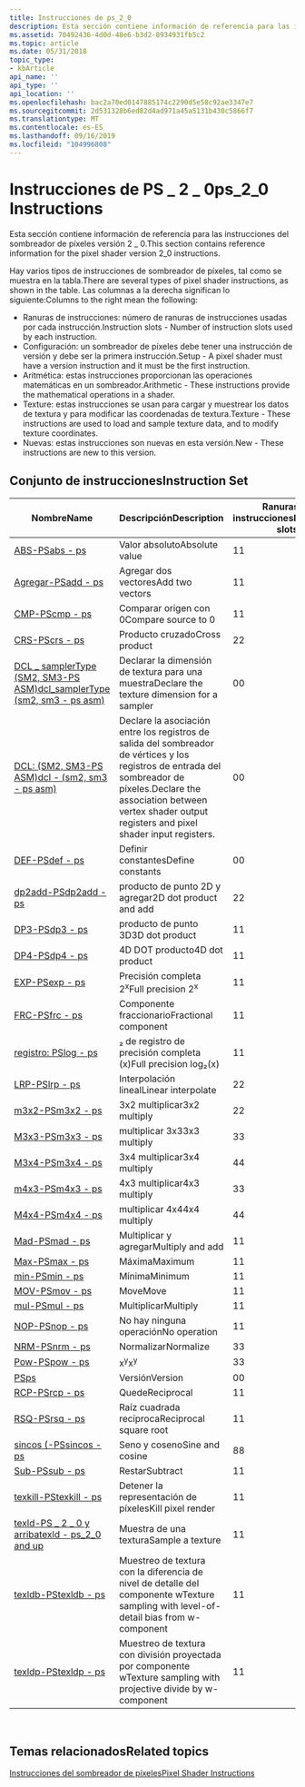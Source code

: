 ```yaml
---
title: Instrucciones de ps_2_0
description: Esta sección contiene información de referencia para las instrucciones del sombreador de píxeles versión 2 \_ 0.
ms.assetid: 70492436-4d0d-48e6-b3d2-8934931fb5c2
ms.topic: article
ms.date: 05/31/2018
topic_type:
- kbArticle
api_name: ''
api_type: ''
api_location: ''
ms.openlocfilehash: bac2a70ed0147885174c2290d5e58c92ae3347e7
ms.sourcegitcommit: 2d531328b6ed82d4ad971a45a5131b430c5866f7
ms.translationtype: MT
ms.contentlocale: es-ES
ms.lasthandoff: 09/16/2019
ms.locfileid: "104996808"
---
```

# <a name="ps_2_0-instructions"></a><span data-ttu-id="8257f-103">Instrucciones de PS \_ 2 \_ 0</span><span class="sxs-lookup"><span data-stu-id="8257f-103">ps\_2\_0 Instructions</span></span>

<span data-ttu-id="8257f-104">Esta sección contiene información de referencia para las instrucciones del sombreador de píxeles versión 2 \_ 0.</span><span class="sxs-lookup"><span data-stu-id="8257f-104">This section contains reference information for the pixel shader version 2\_0 instructions.</span></span>

<span data-ttu-id="8257f-105">Hay varios tipos de instrucciones de sombreador de píxeles, tal como se muestra en la tabla.</span><span class="sxs-lookup"><span data-stu-id="8257f-105">There are several types of pixel shader instructions, as shown in the table.</span></span> <span data-ttu-id="8257f-106">Las columnas a la derecha significan lo siguiente:</span><span class="sxs-lookup"><span data-stu-id="8257f-106">Columns to the right mean the following:</span></span>

-   <span data-ttu-id="8257f-107">Ranuras de instrucciones: número de ranuras de instrucciones usadas por cada instrucción.</span><span class="sxs-lookup"><span data-stu-id="8257f-107">Instruction slots - Number of instruction slots used by each instruction.</span></span>
-   <span data-ttu-id="8257f-108">Configuración: un sombreador de píxeles debe tener una instrucción de versión y debe ser la primera instrucción.</span><span class="sxs-lookup"><span data-stu-id="8257f-108">Setup - A pixel shader must have a version instruction and it must be the first instruction.</span></span>
-   <span data-ttu-id="8257f-109">Aritmética: estas instrucciones proporcionan las operaciones matemáticas en un sombreador.</span><span class="sxs-lookup"><span data-stu-id="8257f-109">Arithmetic - These instructions provide the mathematical operations in a shader.</span></span>
-   <span data-ttu-id="8257f-110">Texture: estas instrucciones se usan para cargar y muestrear los datos de textura y para modificar las coordenadas de textura.</span><span class="sxs-lookup"><span data-stu-id="8257f-110">Texture - These instructions are used to load and sample texture data, and to modify texture coordinates.</span></span>
-   <span data-ttu-id="8257f-111">Nuevas: estas instrucciones son nuevas en esta versión.</span><span class="sxs-lookup"><span data-stu-id="8257f-111">New - These instructions are new to this version.</span></span>

## <a name="instruction-set"></a><span data-ttu-id="8257f-112">Conjunto de instrucciones</span><span class="sxs-lookup"><span data-stu-id="8257f-112">Instruction Set</span></span>



| <span data-ttu-id="8257f-113">Nombre</span><span class="sxs-lookup"><span data-stu-id="8257f-113">Name</span></span>                                                             | <span data-ttu-id="8257f-114">Descripción</span><span class="sxs-lookup"><span data-stu-id="8257f-114">Description</span></span>                                                                                      | <span data-ttu-id="8257f-115">Ranuras de instrucciones</span><span class="sxs-lookup"><span data-stu-id="8257f-115">Instruction slots</span></span> | <span data-ttu-id="8257f-116">Configurar</span><span class="sxs-lookup"><span data-stu-id="8257f-116">Setup</span></span> | <span data-ttu-id="8257f-117">Aritméticos</span><span class="sxs-lookup"><span data-stu-id="8257f-117">Arithmetic</span></span> | <span data-ttu-id="8257f-118">Textura</span><span class="sxs-lookup"><span data-stu-id="8257f-118">Texture</span></span> | <span data-ttu-id="8257f-119">Nuevo</span><span class="sxs-lookup"><span data-stu-id="8257f-119">New</span></span> |
|------------------------------------------------------------------|--------------------------------------------------------------------------------------------------|-------------------|-------|------------|---------|-----|
| [<span data-ttu-id="8257f-120">ABS-PS</span><span class="sxs-lookup"><span data-stu-id="8257f-120">abs - ps</span></span>](abs---ps.md)                                         | <span data-ttu-id="8257f-121">Valor absoluto</span><span class="sxs-lookup"><span data-stu-id="8257f-121">Absolute value</span></span>                                                                                   | <span data-ttu-id="8257f-122">1</span><span class="sxs-lookup"><span data-stu-id="8257f-122">1</span></span>                 |       | <span data-ttu-id="8257f-123">x</span><span class="sxs-lookup"><span data-stu-id="8257f-123">x</span></span>          |         | <span data-ttu-id="8257f-124">x</span><span class="sxs-lookup"><span data-stu-id="8257f-124">x</span></span>   |
| [<span data-ttu-id="8257f-125">Agregar-PS</span><span class="sxs-lookup"><span data-stu-id="8257f-125">add - ps</span></span>](add---ps.md)                                         | <span data-ttu-id="8257f-126">Agregar dos vectores</span><span class="sxs-lookup"><span data-stu-id="8257f-126">Add two vectors</span></span>                                                                                  | <span data-ttu-id="8257f-127">1</span><span class="sxs-lookup"><span data-stu-id="8257f-127">1</span></span>                 |       | <span data-ttu-id="8257f-128">x</span><span class="sxs-lookup"><span data-stu-id="8257f-128">x</span></span>          |         |     |
| [<span data-ttu-id="8257f-129">CMP-PS</span><span class="sxs-lookup"><span data-stu-id="8257f-129">cmp - ps</span></span>](cmp---ps.md)                                         | <span data-ttu-id="8257f-130">Comparar origen con 0</span><span class="sxs-lookup"><span data-stu-id="8257f-130">Compare source to 0</span></span>                                                                              | <span data-ttu-id="8257f-131">1</span><span class="sxs-lookup"><span data-stu-id="8257f-131">1</span></span>                 |       | <span data-ttu-id="8257f-132">x</span><span class="sxs-lookup"><span data-stu-id="8257f-132">x</span></span>          |         |     |
| [<span data-ttu-id="8257f-133">CRS-PS</span><span class="sxs-lookup"><span data-stu-id="8257f-133">crs - ps</span></span>](crs---ps.md)                                         | <span data-ttu-id="8257f-134">Producto cruzado</span><span class="sxs-lookup"><span data-stu-id="8257f-134">Cross product</span></span>                                                                                    | <span data-ttu-id="8257f-135">2</span><span class="sxs-lookup"><span data-stu-id="8257f-135">2</span></span>                 |       | <span data-ttu-id="8257f-136">x</span><span class="sxs-lookup"><span data-stu-id="8257f-136">x</span></span>          |         | <span data-ttu-id="8257f-137">x</span><span class="sxs-lookup"><span data-stu-id="8257f-137">x</span></span>   |
| [<span data-ttu-id="8257f-138">DCL \_ samplerType (SM2, SM3-PS ASM)</span><span class="sxs-lookup"><span data-stu-id="8257f-138">dcl\_samplerType (sm2, sm3 - ps asm)</span></span>](dcl-samplertype---ps.md) | <span data-ttu-id="8257f-139">Declarar la dimensión de textura para una muestra</span><span class="sxs-lookup"><span data-stu-id="8257f-139">Declare the texture dimension for a sampler</span></span>                                                      | <span data-ttu-id="8257f-140">0</span><span class="sxs-lookup"><span data-stu-id="8257f-140">0</span></span>                 | <span data-ttu-id="8257f-141">x</span><span class="sxs-lookup"><span data-stu-id="8257f-141">x</span></span>     |            |         | <span data-ttu-id="8257f-142">x</span><span class="sxs-lookup"><span data-stu-id="8257f-142">x</span></span>   |
| [<span data-ttu-id="8257f-143">DCL: (SM2, SM3-PS ASM)</span><span class="sxs-lookup"><span data-stu-id="8257f-143">dcl - (sm2, sm3 - ps asm)</span></span>](dcl---ps.md)                        | <span data-ttu-id="8257f-144">Declare la asociación entre los registros de salida del sombreador de vértices y los registros de entrada del sombreador de píxeles.</span><span class="sxs-lookup"><span data-stu-id="8257f-144">Declare the association between vertex shader output registers and pixel shader input registers.</span></span> | <span data-ttu-id="8257f-145">0</span><span class="sxs-lookup"><span data-stu-id="8257f-145">0</span></span>                 | <span data-ttu-id="8257f-146">x</span><span class="sxs-lookup"><span data-stu-id="8257f-146">x</span></span>     |            |         | <span data-ttu-id="8257f-147">x</span><span class="sxs-lookup"><span data-stu-id="8257f-147">x</span></span>   |
| [<span data-ttu-id="8257f-148">DEF-PS</span><span class="sxs-lookup"><span data-stu-id="8257f-148">def - ps</span></span>](def---ps.md)                                         | <span data-ttu-id="8257f-149">Definir constantes</span><span class="sxs-lookup"><span data-stu-id="8257f-149">Define constants</span></span>                                                                                 | <span data-ttu-id="8257f-150">0</span><span class="sxs-lookup"><span data-stu-id="8257f-150">0</span></span>                 | <span data-ttu-id="8257f-151">x</span><span class="sxs-lookup"><span data-stu-id="8257f-151">x</span></span>     |            |         |     |
| [<span data-ttu-id="8257f-152">dp2add-PS</span><span class="sxs-lookup"><span data-stu-id="8257f-152">dp2add - ps</span></span>](dp2add---ps.md)                                   | <span data-ttu-id="8257f-153">producto de punto 2D y agregar</span><span class="sxs-lookup"><span data-stu-id="8257f-153">2D dot product and add</span></span>                                                                           | <span data-ttu-id="8257f-154">2</span><span class="sxs-lookup"><span data-stu-id="8257f-154">2</span></span>                 |       | <span data-ttu-id="8257f-155">x</span><span class="sxs-lookup"><span data-stu-id="8257f-155">x</span></span>          |         | <span data-ttu-id="8257f-156">x</span><span class="sxs-lookup"><span data-stu-id="8257f-156">x</span></span>   |
| [<span data-ttu-id="8257f-157">DP3-PS</span><span class="sxs-lookup"><span data-stu-id="8257f-157">dp3 - ps</span></span>](dp3---ps.md)                                         | <span data-ttu-id="8257f-158">producto de punto 3D</span><span class="sxs-lookup"><span data-stu-id="8257f-158">3D dot product</span></span>                                                                                   | <span data-ttu-id="8257f-159">1</span><span class="sxs-lookup"><span data-stu-id="8257f-159">1</span></span>                 |       | <span data-ttu-id="8257f-160">x</span><span class="sxs-lookup"><span data-stu-id="8257f-160">x</span></span>          |         |     |
| [<span data-ttu-id="8257f-161">DP4-PS</span><span class="sxs-lookup"><span data-stu-id="8257f-161">dp4 - ps</span></span>](dp4---ps.md)                                         | <span data-ttu-id="8257f-162">4D DOT producto</span><span class="sxs-lookup"><span data-stu-id="8257f-162">4D dot product</span></span>                                                                                   | <span data-ttu-id="8257f-163">1</span><span class="sxs-lookup"><span data-stu-id="8257f-163">1</span></span>                 |       | <span data-ttu-id="8257f-164">x</span><span class="sxs-lookup"><span data-stu-id="8257f-164">x</span></span>          |         |     |
| [<span data-ttu-id="8257f-165">EXP-PS</span><span class="sxs-lookup"><span data-stu-id="8257f-165">exp - ps</span></span>](exp---ps.md)                                         | <span data-ttu-id="8257f-166">Precisión completa 2<sup>x</sup></span><span class="sxs-lookup"><span data-stu-id="8257f-166">Full precision 2<sup>x</sup></span></span>                                                                     | <span data-ttu-id="8257f-167">1</span><span class="sxs-lookup"><span data-stu-id="8257f-167">1</span></span>                 |       | <span data-ttu-id="8257f-168">x</span><span class="sxs-lookup"><span data-stu-id="8257f-168">x</span></span>          |         | <span data-ttu-id="8257f-169">x</span><span class="sxs-lookup"><span data-stu-id="8257f-169">x</span></span>   |
| [<span data-ttu-id="8257f-170">FRC-PS</span><span class="sxs-lookup"><span data-stu-id="8257f-170">frc - ps</span></span>](frc---ps.md)                                         | <span data-ttu-id="8257f-171">Componente fraccionario</span><span class="sxs-lookup"><span data-stu-id="8257f-171">Fractional component</span></span>                                                                             | <span data-ttu-id="8257f-172">1</span><span class="sxs-lookup"><span data-stu-id="8257f-172">1</span></span>                 |       | <span data-ttu-id="8257f-173">x</span><span class="sxs-lookup"><span data-stu-id="8257f-173">x</span></span>          |         | <span data-ttu-id="8257f-174">x</span><span class="sxs-lookup"><span data-stu-id="8257f-174">x</span></span>   |
| [<span data-ttu-id="8257f-175">registro: PS</span><span class="sxs-lookup"><span data-stu-id="8257f-175">log - ps</span></span>](log---ps.md)                                         | <span data-ttu-id="8257f-176">₂ de registro de precisión completa (x)</span><span class="sxs-lookup"><span data-stu-id="8257f-176">Full precision log₂(x)</span></span>                                                                           | <span data-ttu-id="8257f-177">1</span><span class="sxs-lookup"><span data-stu-id="8257f-177">1</span></span>                 |       | <span data-ttu-id="8257f-178">x</span><span class="sxs-lookup"><span data-stu-id="8257f-178">x</span></span>          |         | <span data-ttu-id="8257f-179">x</span><span class="sxs-lookup"><span data-stu-id="8257f-179">x</span></span>   |
| [<span data-ttu-id="8257f-180">LRP-PS</span><span class="sxs-lookup"><span data-stu-id="8257f-180">lrp - ps</span></span>](lrp---ps.md)                                         | <span data-ttu-id="8257f-181">Interpolación lineal</span><span class="sxs-lookup"><span data-stu-id="8257f-181">Linear interpolate</span></span>                                                                               | <span data-ttu-id="8257f-182">2</span><span class="sxs-lookup"><span data-stu-id="8257f-182">2</span></span>                 |       | <span data-ttu-id="8257f-183">x</span><span class="sxs-lookup"><span data-stu-id="8257f-183">x</span></span>          |         |     |
| [<span data-ttu-id="8257f-184">m3x2-PS</span><span class="sxs-lookup"><span data-stu-id="8257f-184">m3x2 - ps</span></span>](m3x2---ps.md)                                       | <span data-ttu-id="8257f-185">3x2 multiplicar</span><span class="sxs-lookup"><span data-stu-id="8257f-185">3x2 multiply</span></span>                                                                                     | <span data-ttu-id="8257f-186">2</span><span class="sxs-lookup"><span data-stu-id="8257f-186">2</span></span>                 |       | <span data-ttu-id="8257f-187">x</span><span class="sxs-lookup"><span data-stu-id="8257f-187">x</span></span>          |         | <span data-ttu-id="8257f-188">x</span><span class="sxs-lookup"><span data-stu-id="8257f-188">x</span></span>   |
| [<span data-ttu-id="8257f-189">M3x3-PS</span><span class="sxs-lookup"><span data-stu-id="8257f-189">m3x3 - ps</span></span>](m3x3---ps.md)                                       | <span data-ttu-id="8257f-190">multiplicar 3x3</span><span class="sxs-lookup"><span data-stu-id="8257f-190">3x3 multiply</span></span>                                                                                     | <span data-ttu-id="8257f-191">3</span><span class="sxs-lookup"><span data-stu-id="8257f-191">3</span></span>                 |       | <span data-ttu-id="8257f-192">x</span><span class="sxs-lookup"><span data-stu-id="8257f-192">x</span></span>          |         | <span data-ttu-id="8257f-193">x</span><span class="sxs-lookup"><span data-stu-id="8257f-193">x</span></span>   |
| [<span data-ttu-id="8257f-194">M3x4-PS</span><span class="sxs-lookup"><span data-stu-id="8257f-194">m3x4 - ps</span></span>](m3x4---ps.md)                                       | <span data-ttu-id="8257f-195">3x4 multiplicar</span><span class="sxs-lookup"><span data-stu-id="8257f-195">3x4 multiply</span></span>                                                                                     | <span data-ttu-id="8257f-196">4</span><span class="sxs-lookup"><span data-stu-id="8257f-196">4</span></span>                 |       | <span data-ttu-id="8257f-197">x</span><span class="sxs-lookup"><span data-stu-id="8257f-197">x</span></span>          |         | <span data-ttu-id="8257f-198">x</span><span class="sxs-lookup"><span data-stu-id="8257f-198">x</span></span>   |
| [<span data-ttu-id="8257f-199">m4x3-PS</span><span class="sxs-lookup"><span data-stu-id="8257f-199">m4x3 - ps</span></span>](m4x3---ps.md)                                       | <span data-ttu-id="8257f-200">4x3 multiplicar</span><span class="sxs-lookup"><span data-stu-id="8257f-200">4x3 multiply</span></span>                                                                                     | <span data-ttu-id="8257f-201">3</span><span class="sxs-lookup"><span data-stu-id="8257f-201">3</span></span>                 |       | <span data-ttu-id="8257f-202">x</span><span class="sxs-lookup"><span data-stu-id="8257f-202">x</span></span>          |         | <span data-ttu-id="8257f-203">x</span><span class="sxs-lookup"><span data-stu-id="8257f-203">x</span></span>   |
| [<span data-ttu-id="8257f-204">M4x4-PS</span><span class="sxs-lookup"><span data-stu-id="8257f-204">m4x4 - ps</span></span>](m4x4---ps.md)                                       | <span data-ttu-id="8257f-205">multiplicar 4x4</span><span class="sxs-lookup"><span data-stu-id="8257f-205">4x4 multiply</span></span>                                                                                     | <span data-ttu-id="8257f-206">4</span><span class="sxs-lookup"><span data-stu-id="8257f-206">4</span></span>                 |       | <span data-ttu-id="8257f-207">x</span><span class="sxs-lookup"><span data-stu-id="8257f-207">x</span></span>          |         | <span data-ttu-id="8257f-208">x</span><span class="sxs-lookup"><span data-stu-id="8257f-208">x</span></span>   |
| [<span data-ttu-id="8257f-209">Mad-PS</span><span class="sxs-lookup"><span data-stu-id="8257f-209">mad - ps</span></span>](mad---ps.md)                                         | <span data-ttu-id="8257f-210">Multiplicar y agregar</span><span class="sxs-lookup"><span data-stu-id="8257f-210">Multiply and add</span></span>                                                                                 | <span data-ttu-id="8257f-211">1</span><span class="sxs-lookup"><span data-stu-id="8257f-211">1</span></span>                 |       | <span data-ttu-id="8257f-212">x</span><span class="sxs-lookup"><span data-stu-id="8257f-212">x</span></span>          |         |     |
| [<span data-ttu-id="8257f-213">Max-PS</span><span class="sxs-lookup"><span data-stu-id="8257f-213">max - ps</span></span>](max---ps.md)                                         | <span data-ttu-id="8257f-214">Máxima</span><span class="sxs-lookup"><span data-stu-id="8257f-214">Maximum</span></span>                                                                                          | <span data-ttu-id="8257f-215">1</span><span class="sxs-lookup"><span data-stu-id="8257f-215">1</span></span>                 |       | <span data-ttu-id="8257f-216">x</span><span class="sxs-lookup"><span data-stu-id="8257f-216">x</span></span>          |         | <span data-ttu-id="8257f-217">x</span><span class="sxs-lookup"><span data-stu-id="8257f-217">x</span></span>   |
| [<span data-ttu-id="8257f-218">min-PS</span><span class="sxs-lookup"><span data-stu-id="8257f-218">min - ps</span></span>](min---ps.md)                                         | <span data-ttu-id="8257f-219">Mínima</span><span class="sxs-lookup"><span data-stu-id="8257f-219">Minimum</span></span>                                                                                          | <span data-ttu-id="8257f-220">1</span><span class="sxs-lookup"><span data-stu-id="8257f-220">1</span></span>                 |       | <span data-ttu-id="8257f-221">x</span><span class="sxs-lookup"><span data-stu-id="8257f-221">x</span></span>          |         | <span data-ttu-id="8257f-222">x</span><span class="sxs-lookup"><span data-stu-id="8257f-222">x</span></span>   |
| [<span data-ttu-id="8257f-223">MOV-PS</span><span class="sxs-lookup"><span data-stu-id="8257f-223">mov - ps</span></span>](mov---ps.md)                                         | <span data-ttu-id="8257f-224">Move</span><span class="sxs-lookup"><span data-stu-id="8257f-224">Move</span></span>                                                                                             | <span data-ttu-id="8257f-225">1</span><span class="sxs-lookup"><span data-stu-id="8257f-225">1</span></span>                 |       | <span data-ttu-id="8257f-226">x</span><span class="sxs-lookup"><span data-stu-id="8257f-226">x</span></span>          |         |     |
| [<span data-ttu-id="8257f-227">mul-PS</span><span class="sxs-lookup"><span data-stu-id="8257f-227">mul - ps</span></span>](mul---ps.md)                                         | <span data-ttu-id="8257f-228">Multiplicar</span><span class="sxs-lookup"><span data-stu-id="8257f-228">Multiply</span></span>                                                                                         | <span data-ttu-id="8257f-229">1</span><span class="sxs-lookup"><span data-stu-id="8257f-229">1</span></span>                 |       | <span data-ttu-id="8257f-230">x</span><span class="sxs-lookup"><span data-stu-id="8257f-230">x</span></span>          |         |     |
| [<span data-ttu-id="8257f-231">NOP-PS</span><span class="sxs-lookup"><span data-stu-id="8257f-231">nop - ps</span></span>](nop---ps.md)                                         | <span data-ttu-id="8257f-232">No hay ninguna operación</span><span class="sxs-lookup"><span data-stu-id="8257f-232">No operation</span></span>                                                                                     | <span data-ttu-id="8257f-233">1</span><span class="sxs-lookup"><span data-stu-id="8257f-233">1</span></span>                 |       | <span data-ttu-id="8257f-234">x</span><span class="sxs-lookup"><span data-stu-id="8257f-234">x</span></span>          |         |     |
| [<span data-ttu-id="8257f-235">NRM-PS</span><span class="sxs-lookup"><span data-stu-id="8257f-235">nrm - ps</span></span>](nrm---ps.md)                                         | <span data-ttu-id="8257f-236">Normalizar</span><span class="sxs-lookup"><span data-stu-id="8257f-236">Normalize</span></span>                                                                                        | <span data-ttu-id="8257f-237">3</span><span class="sxs-lookup"><span data-stu-id="8257f-237">3</span></span>                 |       | <span data-ttu-id="8257f-238">x</span><span class="sxs-lookup"><span data-stu-id="8257f-238">x</span></span>          |         | <span data-ttu-id="8257f-239">x</span><span class="sxs-lookup"><span data-stu-id="8257f-239">x</span></span>   |
| [<span data-ttu-id="8257f-240">Pow-PS</span><span class="sxs-lookup"><span data-stu-id="8257f-240">pow - ps</span></span>](pow---ps.md)                                         | <span data-ttu-id="8257f-241">x<sup>y</sup></span><span class="sxs-lookup"><span data-stu-id="8257f-241">x<sup>y</sup></span></span>                                                                                    | <span data-ttu-id="8257f-242">3</span><span class="sxs-lookup"><span data-stu-id="8257f-242">3</span></span>                 |       | <span data-ttu-id="8257f-243">x</span><span class="sxs-lookup"><span data-stu-id="8257f-243">x</span></span>          |         | <span data-ttu-id="8257f-244">x</span><span class="sxs-lookup"><span data-stu-id="8257f-244">x</span></span>   |
| [<span data-ttu-id="8257f-245">PS</span><span class="sxs-lookup"><span data-stu-id="8257f-245">ps</span></span>](ps---ps.md)                                                | <span data-ttu-id="8257f-246">Versión</span><span class="sxs-lookup"><span data-stu-id="8257f-246">Version</span></span>                                                                                          | <span data-ttu-id="8257f-247">0</span><span class="sxs-lookup"><span data-stu-id="8257f-247">0</span></span>                 | <span data-ttu-id="8257f-248">x</span><span class="sxs-lookup"><span data-stu-id="8257f-248">x</span></span>     |            |         |     |
| [<span data-ttu-id="8257f-249">RCP-PS</span><span class="sxs-lookup"><span data-stu-id="8257f-249">rcp - ps</span></span>](rcp---ps.md)                                         | <span data-ttu-id="8257f-250">Quede</span><span class="sxs-lookup"><span data-stu-id="8257f-250">Reciprocal</span></span>                                                                                       | <span data-ttu-id="8257f-251">1</span><span class="sxs-lookup"><span data-stu-id="8257f-251">1</span></span>                 |       | <span data-ttu-id="8257f-252">x</span><span class="sxs-lookup"><span data-stu-id="8257f-252">x</span></span>          |         | <span data-ttu-id="8257f-253">x</span><span class="sxs-lookup"><span data-stu-id="8257f-253">x</span></span>   |
| [<span data-ttu-id="8257f-254">RSQ-PS</span><span class="sxs-lookup"><span data-stu-id="8257f-254">rsq - ps</span></span>](rsq---ps.md)                                         | <span data-ttu-id="8257f-255">Raíz cuadrada recíproca</span><span class="sxs-lookup"><span data-stu-id="8257f-255">Reciprocal square root</span></span>                                                                           | <span data-ttu-id="8257f-256">1</span><span class="sxs-lookup"><span data-stu-id="8257f-256">1</span></span>                 |       | <span data-ttu-id="8257f-257">x</span><span class="sxs-lookup"><span data-stu-id="8257f-257">x</span></span>          |         | <span data-ttu-id="8257f-258">x</span><span class="sxs-lookup"><span data-stu-id="8257f-258">x</span></span>   |
| [<span data-ttu-id="8257f-259">sincos (-PS</span><span class="sxs-lookup"><span data-stu-id="8257f-259">sincos - ps</span></span>](sincos---ps.md)                                   | <span data-ttu-id="8257f-260">Seno y coseno</span><span class="sxs-lookup"><span data-stu-id="8257f-260">Sine and cosine</span></span>                                                                                  | <span data-ttu-id="8257f-261">8</span><span class="sxs-lookup"><span data-stu-id="8257f-261">8</span></span>                 |       | <span data-ttu-id="8257f-262">x</span><span class="sxs-lookup"><span data-stu-id="8257f-262">x</span></span>          |         | <span data-ttu-id="8257f-263">x</span><span class="sxs-lookup"><span data-stu-id="8257f-263">x</span></span>   |
| [<span data-ttu-id="8257f-264">Sub-PS</span><span class="sxs-lookup"><span data-stu-id="8257f-264">sub - ps</span></span>](sub---ps.md)                                         | <span data-ttu-id="8257f-265">Restar</span><span class="sxs-lookup"><span data-stu-id="8257f-265">Subtract</span></span>                                                                                         | <span data-ttu-id="8257f-266">1</span><span class="sxs-lookup"><span data-stu-id="8257f-266">1</span></span>                 |       | <span data-ttu-id="8257f-267">x</span><span class="sxs-lookup"><span data-stu-id="8257f-267">x</span></span>          |         |     |
| [<span data-ttu-id="8257f-268">texkill-PS</span><span class="sxs-lookup"><span data-stu-id="8257f-268">texkill - ps</span></span>](texkill---ps.md)                                 | <span data-ttu-id="8257f-269">Detener la representación de píxeles</span><span class="sxs-lookup"><span data-stu-id="8257f-269">Kill pixel render</span></span>                                                                                | <span data-ttu-id="8257f-270">1</span><span class="sxs-lookup"><span data-stu-id="8257f-270">1</span></span>                 |       |            | <span data-ttu-id="8257f-271">x</span><span class="sxs-lookup"><span data-stu-id="8257f-271">x</span></span>       |     |
| [<span data-ttu-id="8257f-272">texld-PS \_ 2 \_ 0 y arriba</span><span class="sxs-lookup"><span data-stu-id="8257f-272">texld - ps\_2\_0 and up</span></span>](texld---ps-2-0.md)                    | <span data-ttu-id="8257f-273">Muestra de una textura</span><span class="sxs-lookup"><span data-stu-id="8257f-273">Sample a texture</span></span>                                                                                 | <span data-ttu-id="8257f-274">1</span><span class="sxs-lookup"><span data-stu-id="8257f-274">1</span></span>                 |       |            | <span data-ttu-id="8257f-275">x</span><span class="sxs-lookup"><span data-stu-id="8257f-275">x</span></span>       | <span data-ttu-id="8257f-276">x</span><span class="sxs-lookup"><span data-stu-id="8257f-276">x</span></span>   |
| [<span data-ttu-id="8257f-277">texldb-PS</span><span class="sxs-lookup"><span data-stu-id="8257f-277">texldb - ps</span></span>](texldb---ps.md)                                   | <span data-ttu-id="8257f-278">Muestreo de textura con la diferencia de nivel de detalle del componente w</span><span class="sxs-lookup"><span data-stu-id="8257f-278">Texture sampling with level-of-detail bias from w-component</span></span>                                      | <span data-ttu-id="8257f-279">1</span><span class="sxs-lookup"><span data-stu-id="8257f-279">1</span></span>                 |       |            | <span data-ttu-id="8257f-280">x</span><span class="sxs-lookup"><span data-stu-id="8257f-280">x</span></span>       | <span data-ttu-id="8257f-281">x</span><span class="sxs-lookup"><span data-stu-id="8257f-281">x</span></span>   |
| [<span data-ttu-id="8257f-282">texldp-PS</span><span class="sxs-lookup"><span data-stu-id="8257f-282">texldp - ps</span></span>](texldp---ps.md)                                   | <span data-ttu-id="8257f-283">Muestreo de textura con división proyectada por componente w</span><span class="sxs-lookup"><span data-stu-id="8257f-283">Texture sampling with projective divide by w-component</span></span>                                           | <span data-ttu-id="8257f-284">1</span><span class="sxs-lookup"><span data-stu-id="8257f-284">1</span></span>                 |       |            | <span data-ttu-id="8257f-285">x</span><span class="sxs-lookup"><span data-stu-id="8257f-285">x</span></span>       | <span data-ttu-id="8257f-286">x</span><span class="sxs-lookup"><span data-stu-id="8257f-286">x</span></span>   |



 

## <a name="related-topics"></a><span data-ttu-id="8257f-287">Temas relacionados</span><span class="sxs-lookup"><span data-stu-id="8257f-287">Related topics</span></span>

<dl> <dt>

[<span data-ttu-id="8257f-288">Instrucciones del sombreador de píxeles</span><span class="sxs-lookup"><span data-stu-id="8257f-288">Pixel Shader Instructions</span></span>](dx9-graphics-reference-asm-ps-instructions.md)
</dt> </dl>

 

 




